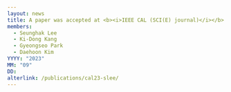 ```yaml
---
layout: news
title: A paper was accepted at <b><i>IEEE CAL (SCI(E) journal)</i></b>.
members:
  - Seunghak Lee
  - Ki-Dong Kang
  - Gyeongseo Park
  - Daehoon Kim
YYYY: "2023"
MM: "09"
DD: 
alterlink: /publications/cal23-slee/
---
```

